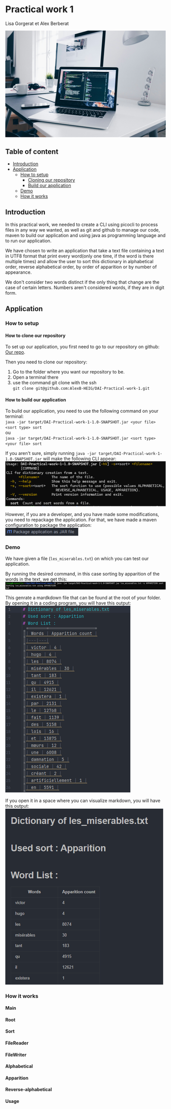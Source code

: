 # Practical work 1

Lisa Gorgerat et Alex Berberat

![Title card](/images/title_card.jpg)

## Table of content

- [Introduction](#introduction)
- [Application](#application)
    - [How to setup](#how-to-setup)
      - [Cloning our repository](#how-to-clone-our-repository)
      - [Build our application](#how-to-build-our-application)
    - [Demo](#demo)
    - [How it works](#how-it-works)

## Introduction
In this practical work, we needed to create a CLI using picocli to process files in any way we wanted, as well as git and github to manage our code, maven to build our application and using java as programming language and to run our application.

We have chosen to write an application that take a text file containing a text in UTF8 format that print every word(only one time, if the word is there multiple times) and allow the user to sort this dictionary in alphabetical order, reverse alphabetical order, by order of apparition or by number of appearance.

We don't consider two words distinct if the only thing that change are the case of certain letters. Numbers aren't considered words, if they are in digit form. 

## Application
### How to setup
#### How to clone our repository
To set up our application, you first need to go to our repository on github: [Our repo](https://github.com/AlexB-HEIG/DAI-Practical-work-1).

Then you need to clone our repository:
1. Go to the folder where you want our repository to be.
2. Open a terminal there
3. use the command git clone with the ssh<br>
`git clone git@github.com:AlexB-HEIG/DAI-Practical-work-1.git`

#### How to build our application
To build our application, you need to use the following command on your terminal:<br>
`java -jar target/DAI-Practical-work-1-1.0-SNAPSHOT.jar <your file> <sort type> sort`<br>
ou<br>
`java -jar target/DAI-Practical-work-1-1.0-SNAPSHOT.jar <sort type> <your file> sort`

If you aren't sure, simply running `java -jar target/DAI-Practical-work-1-1.0-SNAPSHOT.jar` will make the following CLI appear:<br>
![CLI](images/cli.png)

However, if you are a developer, and you have made some modifications, you need to repackage the application.
For that, we have made a maven configuration to package the application: <br>
![maven config](images/package.png)

### Demo
We have given a file (`les_miserables.txt`) on which you can test our application.

By running the desired command, in this case sorting by apparition of the words in the text, we get this:<br>
![outout](images/out.png)

This genrate a mardkdown file that can be found at the root of your folder.
By opening it in a coding program, you will have this output:<br>
![Result in markdown](images/res_md.png)

If you open it in a space where you can visualize markdown, you will have this output:<br>
![Result of markdown visualized](images/res_visuel.png)

### How it works

#### Main

#### Root

#### Sort

#### FileReader

#### FileWriter

#### Alphabetical

#### Apparition

#### Reverse-alphabetical

#### Usage



